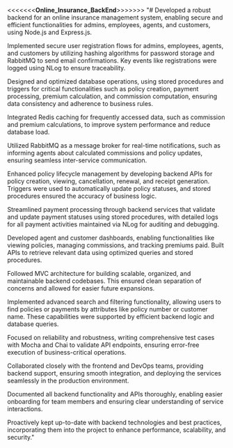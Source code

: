 <<<<<<<**Online_Insurance_BackEnd**>>>>>>> 
"# Developed a robust backend for an online insurance management system, enabling secure and efficient functionalities for admins, employees, agents, and customers, using Node.js and Express.js.

Implemented secure user registration flows for admins, employees, agents, and customers by utilizing hashing algorithms for password storage and RabbitMQ to send email confirmations. Key events like registrations were logged using NLog to ensure traceability.

Designed and optimized database operations, using stored procedures and triggers for critical functionalities such as policy creation, payment processing, premium calculation, and commission computation, ensuring data consistency and adherence to business rules.

Integrated Redis caching for frequently accessed data, such as commission and premium calculations, to improve system performance and reduce database load.

Utilized RabbitMQ as a message broker for real-time notifications, such as informing agents about calculated commissions and policy updates, ensuring seamless inter-service communication.

Enhanced policy lifecycle management by developing backend APIs for policy creation, viewing, cancellation, renewal, and receipt generation. Triggers were used to automatically update policy statuses, and stored procedures ensured the accuracy of business logic.

Streamlined payment processing through backend services that validate and update payment statuses using stored procedures, with detailed logs for all payment activities maintained via NLog for auditing and debugging.

Developed agent and customer dashboards, enabling functionalities like viewing policies, managing commissions, and tracking premiums paid. Built APIs to retrieve relevant data using optimized queries and stored procedures.

Followed MVC architecture for building scalable, organized, and maintainable backend codebases. This ensured clean separation of concerns and allowed for easier future expansions.

Implemented advanced search and filtering functionality, allowing users to find policies or payments by attributes like policy number or customer name. These capabilities were supported by efficient backend logic and database queries.

Focused on reliability and robustness, writing comprehensive test cases with Mocha and Chai to validate API endpoints, ensuring error-free execution of business-critical operations.

Collaborated closely with the frontend and DevOps teams, providing backend support, ensuring smooth integration, and deploying the services seamlessly in the production environment.

Documented all backend functionality and APIs thoroughly, enabling easier onboarding for team members and ensuring clear understanding of service interactions.

Proactively kept up-to-date with backend technologies and best practices, incorporating them into the project to enhance performance, scalability, and security." 

